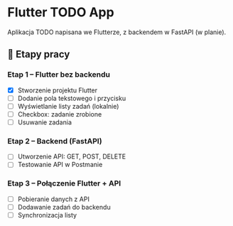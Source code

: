 # Flutter TODO App

Aplikacja TODO napisana we Flutterze, z backendem w FastAPI (w planie).

## 🔧 Etapy pracy

### Etap 1 – Flutter bez backendu
- [x] Stworzenie projektu Flutter
- [ ] Dodanie pola tekstowego i przycisku
- [ ] Wyświetlanie listy zadań (lokalnie)
- [ ] Checkbox: zadanie zrobione
- [ ] Usuwanie zadania

### Etap 2 – Backend (FastAPI)
- [ ] Utworzenie API: GET, POST, DELETE
- [ ] Testowanie API w Postmanie

### Etap 3 – Połączenie Flutter + API
- [ ] Pobieranie danych z API
- [ ] Dodawanie zadań do backendu
- [ ] Synchronizacja listy
